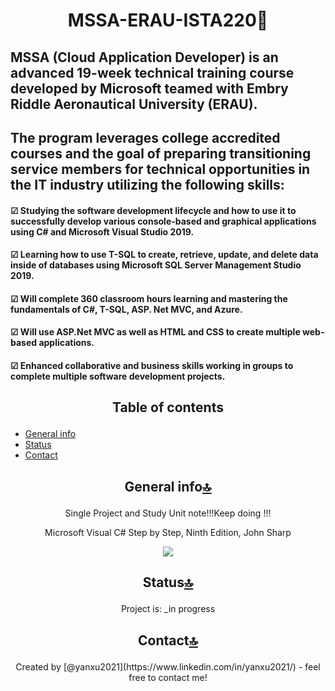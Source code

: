 # <p align ="center"> MSSA-ERAU-ISTA220👋
## MSSA (Cloud Application Developer) is an advanced 19-week technical training course developed by Microsoft teamed with Embry Riddle Aeronautical University (ERAU). 
## The program leverages college accredited courses and the goal of preparing transitioning service members for technical opportunities in the IT industry utilizing the following skills:
#### ☑ Studying the software development lifecycle and how to use it to successfully develop various console-based and graphical applications using C# and Microsoft Visual Studio 2019.
#### ☑ Learning how to use T-SQL to create, retrieve, update, and delete data inside of databases using Microsoft SQL Server Management Studio 2019.
#### ☑ Will complete 360 classroom hours learning and mastering the fundamentals of C#, T-SQL, ASP. Net MVC, and Azure.
#### ☑ Will use ASP.Net MVC as well as HTML and CSS to create multiple web-based applications.
#### ☑ Enhanced collaborative and business skills working in groups to complete multiple software development projects.

## <p align ="center">Table of contents
* [General info](#general-info)
* [Status](#status)
* [Contact](#contact)

## <p align ="center">  General info[🔝](#table-of-contents) </p> 
<p align ="center">Single Project and Study Unit note!!!Keep doing !!!
<p align ="center">Microsoft Visual C# Step by Step, Ninth Edition, John Sharp
<p align="center"> 
<img src="https://images-na.ssl-images-amazon.com/images/I/415iwqX-tkL._SX407_BO1,204,203,200_.jpg">
</p>

## <p align ="center"> Status[🔝](#table-of-contents) </p> 
<p align ="center">Project is: _in progress

## <p align ="center"> Contact[🔝](#table-of-contents) </p> 
<p align ="center">Created by [@yanxu2021](https://www.linkedin.com/in/yanxu2021/) - feel free to contact me!
